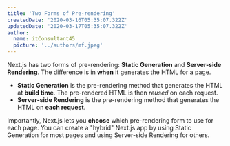 ```yaml
---
title: 'Two Forms of Pre-rendering'
createdDate: '2020-03-16T05:35:07.322Z'
updatedDate: '2020-03-17T05:35:07.322Z'
author:
  name: itConsultant45
  picture: '../authors/mf.jpeg'
---
```


Next.js has two forms of pre-rendering: **Static Generation** and **Server-side Rendering**. The difference is in **when** it generates the HTML for a page.

- **Static Generation** is the pre-rendering method that generates the HTML at **build time**. The pre-rendered HTML is then _reused_ on each request.
- **Server-side Rendering** is the pre-rendering method that generates the HTML on **each request**.

Importantly, Next.js lets you **choose** which pre-rendering form to use for each page. You can create a "hybrid" Next.js app by using Static Generation for most pages and using Server-side Rendering for others.
